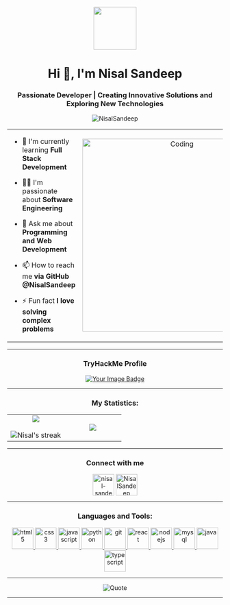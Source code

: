 <p align="center" ><img  src = "https://github.com/7oSkaaa/7oSkaaa/blob/main/Images/about_me.gif?raw=true" width = 100px></p>
<h1 align="center">Hi 👋, I'm Nisal Sandeep</h1>
<h3 align="center">Passionate Developer | Creating Innovative Solutions and Exploring New Technologies</h3>

<p align="center"> <img src="https://komarev.com/ghpvc/?username=NisalSandeep&label=Profile%20views&color=0e75b6&style=flat" alt="NisalSandeep" /> </p>

<table align="center">
<tr border="none">
<td width="50%" align="left">
  
- 🌱 I'm currently learning **Full Stack Development**

- 🧑‍🎓 I'm passionate about **Software Engineering**

- 💬 Ask me about **Programming and Web Development**

- 📫 How to reach me **via GitHub @NisalSandeep**
  
- ⚡ Fun fact **I love solving complex problems**

</td>
<td width="50%" align="center">

  <img align="center" alt="Coding" width="450" src="https://raw.githubusercontent.com/gist/patevs/b007a0e98fb216438d4cbf559fac4166/raw/88f20c9d749d756be63f22b09f3c4ac570bc5101/programming.gif">

  
  </td>
</tr>
</table>

---

<h3 align="center"> TryHackMe Profile</h3>
<div align="center">
  <a href="https://tryhackme.com/p/VMRON" target="_blank" ><img src="https://tryhackme-badges.s3.amazonaws.com/VMRON.png" alt="Your Image Badge" /></a>
 

</div>

---

<h3 align="center">My Statistics:</h3>
<p align="center">
<table align="center">
<tr border="none">
<td width="50%" align="center">
  
  <img  align="center"  src="https://github-readme-stats.vercel.app/api?username=NisalSandeep&theme=dark&show_icons=true&count_private=true" />
  <br></br>
  <img  title="🔥 Get streak stats for your profile at git.io/streak-stats" alt="Nisal's streak" src="https://github-readme-streak-stats.herokuapp.com/?user=NisalSandeep&theme=dark&hide_border=false" /> 
</td>
<td width="50%" align="center">

  <img  align="center"  src="https://github-readme-stats.anuraghazra1.vercel.app/api/top-langs/?username=NisalSandeep&theme=dark&hide_border=false&no-bg=true&no-frame=true&langs_count=10"/>
  
  </td>
</tr>
</table>

---

<h3 align="center">Connect with me</h3>
<p align="center">
<a href="https://linkedin.com/in/nisal-sandeep" target="blank"><img align="center" src="https://raw.githubusercontent.com/Scar1109/skill-icons/59059d9d1a2c092696dc66e00931cc1181a4ce1f/icons/LinkedIn.svg" alt="nisal-sandeep" height="50" width="50" /></a>
<a href="https://github.com/NisalSandeep" target="blank"><img align="center" src="https://raw.githubusercontent.com/Scar1109/skill-icons/59059d9d1a2c092696dc66e00931cc1181a4ce1f/icons/Github-Dark.svg" alt="NisalSandeep" height="50" width="50" /></a>
</p>

---

<h3 align="center">Languages and Tools:</h3>
<p align="center"> 
  <a href="https://www.w3.org/html/" target="_blank" rel="noreferrer"> 
    <img src="https://raw.githubusercontent.com/Scar1109/skill-icons/59059d9d1a2c092696dc66e00931cc1181a4ce1f/icons/HTML.svg" alt="html5" width="50" height="50"/> 
  </a> 
  <a href="https://www.w3schools.com/css/" target="_blank" rel="noreferrer"> 
    <img src="https://raw.githubusercontent.com/Scar1109/skill-icons/59059d9d1a2c092696dc66e00931cc1181a4ce1f/icons/CSS.svg" alt="css3" width="50" height="50"/> 
  </a> 
  <a href="https://developer.mozilla.org/en-US/docs/Web/JavaScript" target="_blank" rel="noreferrer"> 
    <img src="https://raw.githubusercontent.com/Scar1109/skill-icons/59059d9d1a2c092696dc66e00931cc1181a4ce1f/icons/JavaScript.svg" alt="javascript" width="50" height="50"/> 
  </a> 
  <a href="https://www.python.org" target="_blank" rel="noreferrer"> 
    <img src="https://raw.githubusercontent.com/Scar1109/skill-icons/59059d9d1a2c092696dc66e00931cc1181a4ce1f/icons/Python-Dark.svg" alt="python" width="50" height="50"/> 
  </a> 
  <a href="https://git-scm.com/" target="_blank" rel="noreferrer"> 
    <img src="https://raw.githubusercontent.com/Scar1109/skill-icons/59059d9d1a2c092696dc66e00931cc1181a4ce1f/icons/Git.svg" alt="git" width="50" height="50"/> 
  </a> 
  <a href="https://reactjs.org/" target="_blank" rel="noreferrer"> 
    <img src="https://raw.githubusercontent.com/Scar1109/skill-icons/59059d9d1a2c092696dc66e00931cc1181a4ce1f/icons/React-Dark.svg" alt="react" width="50" height="50"/> 
  </a> 
  <a href="https://nodejs.org" target="_blank" rel="noreferrer"> 
    <img src="https://raw.githubusercontent.com/Scar1109/skill-icons/59059d9d1a2c092696dc66e00931cc1181a4ce1f/icons/NodeJS-Dark.svg" alt="nodejs" width="50" height="50"/> 
  </a> 
  <a href="https://www.mysql.com/" target="_blank" rel="noreferrer"> 
    <img src="https://raw.githubusercontent.com/Scar1109/skill-icons/59059d9d1a2c092696dc66e00931cc1181a4ce1f/icons/MySQL-Dark.svg" alt="mysql" width="50" height="50"/> 
  </a> 
  <a href="https://www.java.com" target="_blank" rel="noreferrer"> 
    <img src="https://raw.githubusercontent.com/Scar1109/skill-icons/59059d9d1a2c092696dc66e00931cc1181a4ce1f/icons/Java-Dark.svg" alt="java" width="50" height="50"/> 
  </a> 
  <a href="https://www.typescriptlang.org/" target="_blank" rel="noreferrer"> 
    <img src="https://raw.githubusercontent.com/Scar1109/skill-icons/59059d9d1a2c092696dc66e00931cc1181a4ce1f/icons/TypeScript.svg" alt="typescript" width="50" height="50"/> 
  </a> 
</p>


---

<div align="center">
  <img src="https://quotes-github-readme.vercel.app/api?type=horizontal&theme=dark" alt="Quote" />
</div>

---
